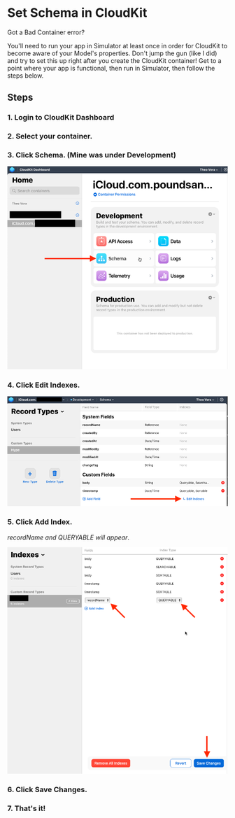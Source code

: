 # Set Schema in CloudKit

Got a Bad Container error?

You'll need to run your app in Simulator at least once in order for CloudKit to become aware of your Model's properties. Don't jump the gun (like I did) and try to set this up right after you create the CloudKit container! Get to a point where your app is functional, then run in Simulator, then follow the steps below.


## Steps

### 1. Login to CloudKit Dashboard

### 2. Select your container.

### 3. Click Schema. (Mine was under Development)

![Click Schema](images/Click_Schema_-_CloudKit.png)

### 4. Click Edit Indexes.

![Click Edit Images](images/Edit_Indexes_-_CloudKit.png)


### 5. Click Add Index. 
*recordName and QUERYABLE will appear*.

![Add recordName QUERYABLE and Click Save](/images/add_recordName_to_Indexes_-_CloudKit.png)


### 6. Click Save Changes.

### 7. That's it!

